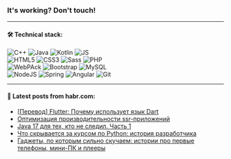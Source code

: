 ### It's working? Don't touch!

---

#### 🛠️ Technical stack:

![C++](https://img.shields.io/badge/C++-informational?logo=c%2B%2B&style=flat&logoColor=white&color=9C033A)
![Java](https://img.shields.io/badge/Java-informational?logo=java&style=flat&logoColor=white&color=007396)
![Kotlin](https://img.shields.io/badge/Kotlin-informational?logo=Kotlin&style=flat&logoColor=white&color=0095D5)
![JS](https://img.shields.io/badge/JS-informational?logo=javaScript&style=flat&logoColor=black&color=F7Df1E) <br>
![HTML5](https://img.shields.io/badge/HTML5-informational?logo=html5&style=flat&logoColor=white&color=E34F26)
![CSS3](https://img.shields.io/badge/CSS3-informational?logo=css3&style=flat&logoColor=white&color=157286)
![Sass](https://img.shields.io/badge/Saas-informational?logo=sass&style=flat&logoColor=white&color=hotpink)
![PHP](https://img.shields.io/badge/PHP-informational?logo=php&style=flat&logoColor=white&color=777BB4) <br>
![WebPAck](https://img.shields.io/badge/WebPack-informational?logo=webPack&style=flat&logoColor=white&color=FF6F00)
![Bootstrap](https://img.shields.io/badge/Bootstrap-informational?logo=Bootstrap&style=flat&logoColor=white&color=7952B3)
![MySQL](https://img.shields.io/badge/MySQL-informational?logo=MySQL&style=flat&logoColor=white&color=00f) <br>
![NodeJS](https://img.shields.io/badge/NodeJS-informational?logo=node.js&style=flat&logoColor=white&color=43853D)
![Spring](https://img.shields.io/badge/Spring-informational?logo=Spring&style=flat&logoColor=white&color=0A9EDC)
![Angular](https://img.shields.io/badge/Vue-informational?logo=vue.js&style=flat&logoColor=white&color=red)
![Git](https://img.shields.io/badge/Git-informational?logo=git&style=flat&logoColor=white&color=darkorange)

___

#### 💬 Latest posts from habr.com:

<!-- BLOG-POST-LIST:START -->
- [[Перевод] Flutter: Почему использует язык Dart](https://habr.com/ru/post/662135/?utm_source=habrahabr&utm_medium=rss&utm_campaign=662135)
- [Оптимизация производительности ssr-приложений](https://habr.com/ru/post/588468/?utm_source=habrahabr&utm_medium=rss&utm_campaign=588468)
- [Java 17 для тех, кто не следил. Часть 1](https://habr.com/ru/post/652821/?utm_source=habrahabr&utm_medium=rss&utm_campaign=652821)
- [Что скрывается за курсом по Python: история разработчика](https://habr.com/ru/post/662057/?utm_source=habrahabr&utm_medium=rss&utm_campaign=662057)
- [Гаджеты, по которым сильно скучаем: истории про первые телефоны, мини-ПК и плееры](https://habr.com/ru/post/661537/?utm_source=habrahabr&utm_medium=rss&utm_campaign=661537)
<!-- BLOG-POST-LIST:END -->
